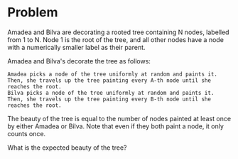 # Problem

Amadea and Bilva are decorating a rooted tree containing N nodes, labelled from 1 to N. Node 1 is the root of the tree, and all other nodes have a node with a numerically smaller label as their parent.

Amadea and Bilva's decorate the tree as follows:

    Amadea picks a node of the tree uniformly at random and paints it. Then, she travels up the tree painting every A-th node until she reaches the root.
    Bilva picks a node of the tree uniformly at random and paints it. Then, she travels up the tree painting every B-th node until she reaches the root.

The beauty of the tree is equal to the number of nodes painted at least once by either Amadea or Bilva. Note that even if they both paint a node, it only counts once.

What is the expected beauty of the tree?
